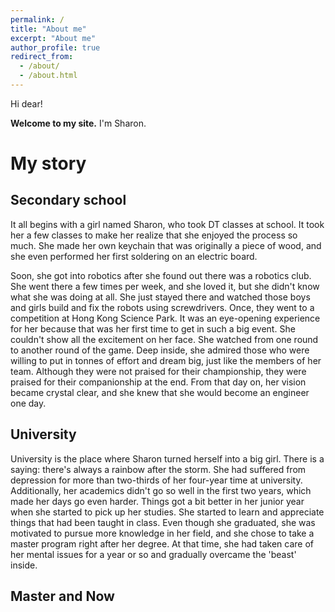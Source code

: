 ```yaml
---
permalink: /
title: "About me"
excerpt: "About me"
author_profile: true
redirect_from: 
  - /about/
  - /about.html
---
```



Hi dear!

**Welcome to my site.** I'm Sharon.


My story
======

Secondary school
------
It all begins with a girl named Sharon, who took DT classes at school. It took her a few classes to make her realize that she enjoyed the process so much. She made her own keychain that was originally a piece of wood, and she even performed her first soldering on an electric board.

Soon, she got into robotics after she found out there was a robotics club. She went there a few times per week, and she loved it, but she didn't know what she was doing at all. She just stayed there and watched those boys and girls build and fix the robots using screwdrivers. Once, they went to a competition at Hong Kong Science Park. It was an eye-opening experience for her because that was her first time to get in such a big event. She couldn't show all the excitement on her face. She watched from one round to another round of the game. Deep inside, she admired those who were willing to put in tonnes of effort and dream big, just like the members of her team. Although they were not praised for their championship, they were praised for their companionship at the end. From that day on, her vision became crystal clear, and she knew that she would become an engineer one day.

University
------
University is the place where Sharon turned herself into a big girl. There is a saying: there's always a rainbow after the storm. She had suffered from depression for more than two-thirds of her four-year time at university. Additionally, her academics didn't go so well in the first two years, which made her days go even harder. Things got a bit better in her junior year when she started to pick up her studies. She started to learn and appreciate things that had been taught in class. Even though she graduated, she was motivated to pursue more knowledge in her field, and she chose to take a master program right after her degree. At that time, she had taken care of her mental issues for a year or so and gradually overcame the 'beast' inside.

Master and Now
------

